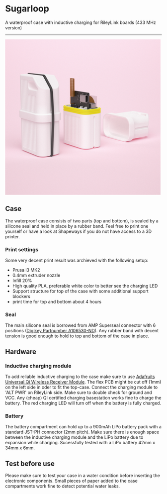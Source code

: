 # Sugarloop
A waterproof case with inductive charging for RileyLink boards (433 MHz version)
___
<img src="./sugarloop.png" width="500">

## Case
The waterproof case consists of two parts (top and bottom), is sealed by a silicone seal and held in place by a rubber band. Feel free to print one yourself or have a look at Shapeways if you do not have access to a 3D printer.

### Print settings
Some very decent print result was archieved with the following setup:
- Prusa i3 MK2
- 0.4mm extruder nozzle
- Infill 20%
- High quality PLA, preferable white color to better see the charging LED
- Support structure for top of the case with some additional support blockers
- print time for top and bottom about 4 hours

### Seal
The main silicone seal is borrowed from AMP Superseal connector with 6 positions ([Digikey Partnumber A106530-ND](https://www.digikey.com/products/en?keywords=A106530-ND)). Any rubber band with decent tension is good enough to hold to top and bottom of the case in place.

## Hardware

### Inductive charging module
To add reliable inductive charging to the case make sure to use [Adafruits Universal Qi Wireless Receiver Module](https://www.adafruit.com/product/1901). The flex PCB might be cut off (1mm) on the left side in oder to fit the top-case. Connect the charging module to 'ALT PWR' on RileyLink side. Make sure to double check for ground and VCC. Any (cheap) QI certified charging basestation works fine to charge the battery. The red charging LED will turn off when the battery is fully charged. 

### Battery
The battery compartment can hold up to a 900mAh LiPo battery pack with a standard JST-PH connector (2mm pitch). Make sure there is enough space between the inductive charging module and the LiPo battery due to expansion while charging. Sucessfully tested with a LiPo battery 42mm x 34mm x 6mm.

## Test before use
Please make sure to test your case in a water condition before inserting the electronic components. Small pieces of paper added to the case compartments work fine to detect potential water leaks.
